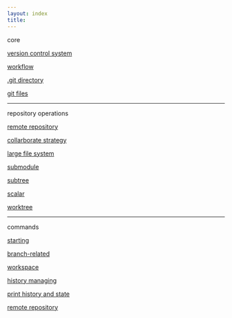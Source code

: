 ```yaml
---
layout: index
title:
---
```


<span class='category'>core</span>

[version control system](./version-control-system)

[workflow](./workflow)

[.git directory](./git-directory)

[git files](./git-files)

---

<span class='category'>repository operations</span>

[remote repository](./remote-repository)

[collarborate strategy](./collarborate-strategy)

[large file system](./large-file-system)

[submodule](./submodule)

[subtree](./subtree)

[scalar]()

[worktree]()

--- 

<span class='category'>commands</span>

[starting](./starting-commands)

[branch-related](./branch-related-commands)

[workspace](./workspace)

[history managing](./history-managing-commands)

[print history and state](./print-history-and-state-commands)

[remote repository](./remote-repo-commands)